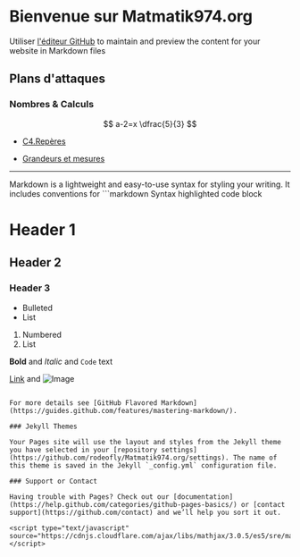 # Bienvenue sur Matmatik974.org

Utiliser [l'éditeur GitHub](https://github.com/rodeofly/Matmatik974.org/edit/master/README.md) to maintain and preview the content for your website in Markdown files

## Plans d'attaques

### Nombres & Calculs 

$$ a-2=x \dfrac{5}{3} $$

- [C4.Repères]()

- [Grandeurs et mesures](https://rodeofly.github.io/matmatik974.org/Grandeurs%20et%20Mesures/Aires/)

<hr>
Markdown is a lightweight and easy-to-use syntax for styling your writing. It includes conventions for
```markdown
Syntax highlighted code block

# Header 1
## Header 2
### Header 3

- Bulleted
- List

1. Numbered
2. List

**Bold** and _Italic_ and `Code` text

[Link](url) and ![Image](src)
```

For more details see [GitHub Flavored Markdown](https://guides.github.com/features/mastering-markdown/).

### Jekyll Themes

Your Pages site will use the layout and styles from the Jekyll theme you have selected in your [repository settings](https://github.com/rodeofly/Matmatik974.org/settings). The name of this theme is saved in the Jekyll `_config.yml` configuration file.

### Support or Contact

Having trouble with Pages? Check out our [documentation](https://help.github.com/categories/github-pages-basics/) or [contact support](https://github.com/contact) and we’ll help you sort it out.

<script type="text/javascript" source="https://cdnjs.cloudflare.com/ajax/libs/mathjax/3.0.5/es5/sre/mathmaps/fr.min.js"></script>
